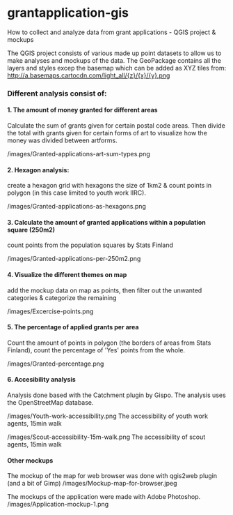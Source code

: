 # grantapplication-gis
How to collect and analyze data from grant applications - QGIS project & mockups

The QGIS project consists of various made up point datasets to allow us to make analyses and mockups of the data. 
The GeoPackage contains all the layers and styles excep the basemap which can be added as XYZ tiles from: http://a.basemaps.cartocdn.com/light_all/{z}/{x}/{y}.png

### Different analysis consist of:

#### 1. The amount of money granted for different areas
Calculate the sum of grants given for certain postal code areas. Then divide the total with grants given for certain forms of art to visualize how the money was divided between artforms.

/images/Granted-applications-art-sum-types.png

#### 2. Hexagon analysis:
create a hexagon grid with hexagons the size of 1km2 & count points in polygon (in this case limited to youth work IIRC).

/images/Granted-applications-as-hexagons.png

#### 3. Calculate the amount of granted applications within a population square (250m2)
count points from the population squares by Stats Finland

/images/Granted-applications-per-250m2.png

#### 4. Visualize the different themes on map
add the mockup data on map as points, then filter out the unwanted categories & categorize the remaining

/images/Excercise-points.png

#### 5. The percentage of applied grants per area
Count the amount of points in polygon (the borders of areas from Stats Finland), count the percentage of 'Yes' points from the whole.

/images/Granted-percentage.png

#### 6. Accesibility analysis
Analysis done based with the Catchment plugin by Gispo. The analysis uses the OpenStreetMap database.

/images/Youth-work-accessibility.png
The accessibility of youth work agents, 15min walk

/images/Scout-accessibility-15m-walk.png
The accessibility of scout agents, 15min walk

#### Other mockups

The mockup of the map for web browser was done with qgis2web plugin (and a bit of Gimp)
/images/Mockup-map-for-browser.jpeg

The mockups of the application were made with Adobe Photoshop.
/images/Application-mockup-1.png
